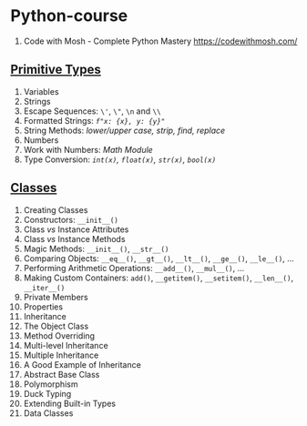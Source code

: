 # Python-course  
1. Code with Mosh - Complete Python Mastery https://codewithmosh.com/  

## [Primitive Types](https://github.com/YuSun058/Python-course/blob/c97d29bf85a050c88928f00d9ddd9a3b111aa838/Primitive%20Types/primitive_types.pdf)
1. Variables
2. Strings
3. Escape Sequences: `\'`,  `\"`,  `\n` and `\\`
4. Formatted Strings:  *`f"x: {x}, y: {y}"`*
5. String Methods: *lower/upper case, strip, find, replace*
6. Numbers
7. Work with Numbers: *Math Module*
8. Type Conversion: *`int(x)`, `float(x)`, `str(x)`, `bool(x)`* 

## [Classes](https://github.com/YuSun058/Python-course/blob/b1957a513e985b967803ad33ab40b83781a5e421/Classes/classes.pdf)
1. Creating Classes
2. Constructors: `__init__()`
3. Class *vs* Instance Attributes
4. Class *vs* Instance Methods
5. Magic Methods: `__init__()`, `__str__()`
6. Comparing Objects: `__eq__()`, `__gt__()`, `__lt__()`, `__ge__()`, `__le__()`, ...
7. Performing Arithmetic Operations: `__add__()`, `__mul__()`, ...
8. Making Custom Containers: `add()`, `__getitem()`, `__setitem()`, `__len__()`, `__iter__()`
9.  Private Members
10. Properties
11. Inheritance
12. The Object Class
13. Method Overriding
14. Multi-level Inheritance
15. Multiple Inheritance
16. A Good Example of Inheritance
17. Abstract Base Class
18. Polymorphism
19. Duck Typing
20. Extending Built-in Types
21. Data Classes
